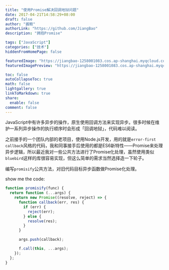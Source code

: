 ```yaml
---
title: "使用Promise解决回调地狱问题"
date: 2017-04-21T14:58:29+08:00
draft: false
author: "酱鲍"
authorLink: "https://github.com/JiangBao"
description: "拥抱Promise"

tags: ["JavaScript"]
categories: ["技术"]
hiddenFromHomePage: false

featuredImage: "https://jiangbao-1258001083.cos.ap-shanghai.myqcloud.com/callback-hell.png"
featuredImagePreview: "https://jiangbao-1258001083.cos.ap-shanghai.myqcloud.com/callback-hell.png"

toc: false
autoCollapseToc: true
math: false
lightgallery: true
linkToMarkdown: true
share:
  enable: false
comment: false
---
```


<!--more-->

JavaScript中有许多异步的操作，原生使用回调方法来实现异步。很多时候在维护一系列异步操作的执行顺序时会形成「回调地狱」，代码难以阅读。

之前接手的一个团队内部的老项目，使用Node.js开发，用的就是`error-first callback`风格的代码，我和同事接手后使用的都是ES6新特性——Promise来处理异步逻辑，所以最近我对一些公共方法进行了Promise化处理，虽然使用类似`bluebird`这样的库很容易实现，但这么简单的需求当然选择造一下轮子。

编写`promisify`公共方法，对旧代码目标异步函数做Promise化处理。

show me the code:

```js
function promisify(func) {
  return function (...args) {
    return new Promise((resolve, reject) => {
      function callback(err, res) {
        if (err) {
          reject(err);
        } else {
          resolve(res);
        }
      }

      args.push(callback);

      f.call(this, ...args);
    });
  };
}
```